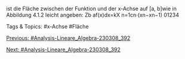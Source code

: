 ist die Fläche zwischen der Funktion und der x-Achse auf [a, b]wie in Abbildung 4.1.2 leicht angeben:
Zb
af(x)dx=kX
n=1cn·(xn−xn−1)
01234

   Tags & Topics:
   #x-Achse
   #Fläche

[Previous: #Analysis-Lineare_Algebra-230308_392](Analysis-Lineare_Algebra-230308_392.md)

[Next: #Analysis-Lineare_Algebra-230308_392](Analysis-Lineare_Algebra-230308_392.md)